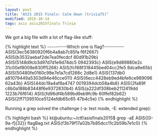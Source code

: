 ```yaml
---
layout: post
title: "ASIS 2015 Finals: Calm down (trivia75)"
modified: 2015-10-14
tags: asis asis2015finals Trivia
---
```


We got a big file with a lot of flag-like stuff:

{% highlight text %}
----------Which one is flag?----------
ASIS{3ec56380920f6b4a8ab7c85fa f6f2667}
ASIS{b3532aebaf2de7ea0fecdcf 80d91b29b}
ASIS{5148d9cb3d97d7d1e9d74dc5 0942393c}
ASIS{e9d89880e2c 31c00ef8008e830ff5268}
ASIS{fcf88f318445bed04cc2fe5 8dca9e65b}
ASIS{50480fe0160c98e7e1a7cd1266c 2d8e1}
ASIS{137db0 a81079449a5303d94e46cce011}
ASIS{6ecc4428eb9ed4bfe6ce989096 62a43b}
ASIS{44dc19a4af8a4747 0019394dcb58a4b8}
ASIS{2fa89f c6b0a188b83448f6e9372830b4}
ASIS{a222df308beb2112419dd 1223b76f614}
ASIS{fd96df4b589bd9eb9fc9b 60ffef82b62}
ASIS{2ff7139510ce5124efdb65c65 47b4c5e} 
{% endhighlight %}

Running a grep solved the challenge (-a: text mode, -E: extended grep):

{% highlight bash %}
kt@ubuntu:~/ctf/asisfinals2015$ grep -aE ASIS\{[0-9a-f]{32}\} flagBag.txt
ASIS{f3b79f17a02b7b85dcc11c2b59b7e1c0}
{% endhighlight %}